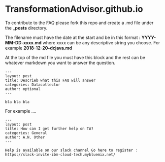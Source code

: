# TransformationAdvisor.github.io

To contribute to the FAQ please fork this repo and create a .md file under the **_posts** directory. 

The filename must have the date at the start and be in this format : **YYYY-MM-DD-xxxx.md** where xxxx can be any descriptive string you choose. For example **2018-12-20-dcjava.md**

At the top of the md file you must have this block and the rest can be whatever markdown you want to answer the question.

````
---
layout: post
title: Descrieb what this FAQ will answer
categories: Datacollector
author: optional
---
 
bla bla bla
````

For example ....

````
---
layout: post
title: How can I get further help on TA?
categories: General
author: A.N. Other
---

Help is available on our slack channel Go here to register : 
https://slack-invite-ibm-cloud-tech.mybluemix.net/
````

